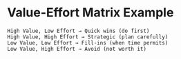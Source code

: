 # Value-Effort Matrix Example
```
High Value, Low Effort → Quick wins (do first)
High Value, High Effort → Strategic (plan carefully)
Low Value, Low Effort → Fill-ins (when time permits)
Low Value, High Effort → Avoid (not worth it)
```
